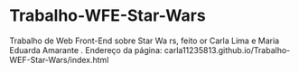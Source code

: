 # Trabalho-WFE-Star-Wars
Trabalho de Web Front-End sobre Star Wa  rs,  feito or Carla Lima e Maria Eduarda Amarante . Endereço da página: carla11235813.github.io/Trabalho-WEF-Star-Wars/index.html
